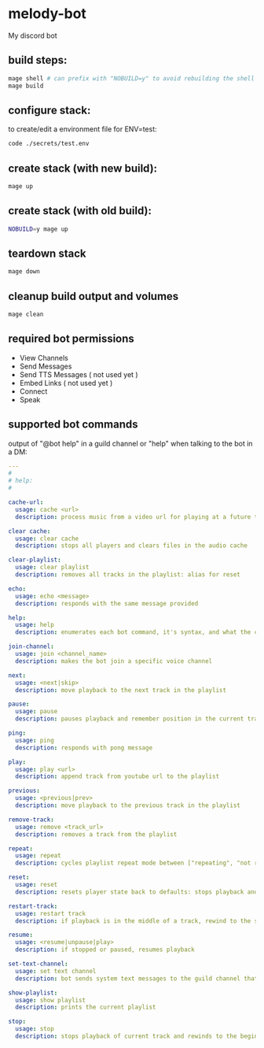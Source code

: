 # melody-bot

My discord bot

## build steps:

```sh
mage shell # can prefix with "NOBUILD=y" to avoid rebuilding the shell container
mage build
```

## configure stack:

to create/edit a environment file for ENV=test:

```sh
code ./secrets/test.env
```

## create stack (with new build):

```sh
mage up
```

## create stack (with old build):

```sh
NOBUILD=y mage up
```

## teardown stack

```sh
mage down
```

## cleanup build output and volumes

```sh
mage clean
```

## required bot permissions

- View Channels
- Send Messages
- Send TTS Messages ( not used yet )
- Embed Links ( not used yet )
- Connect
- Speak

## supported bot commands

output of "@bot help" in a guild channel or "help" when talking to the bot in a DM:

```yaml
---
#
# help:
#

cache-url:
  usage: cache <url>
  description: process music from a video url for playing at a future time

clear cache:
  usage: clear cache
  description: stops all players and clears files in the audio cache

clear-playlist:
  usage: clear playlist
  description: removes all tracks in the playlist: alias for reset

echo:
  usage: echo <message>
  description: responds with the same message provided

help:
  usage: help
  description: enumerates each bot command, it's syntax, and what the command does

join-channel:
  usage: join <channel_name>
  description: makes the bot join a specific voice channel

next:
  usage: <next|skip>
  description: move playback to the next track in the playlist

pause:
  usage: pause
  description: pauses playback and remember position in the current track; can be resumed

ping:
  usage: ping
  description: responds with pong message

play:
  usage: play <url>
  description: append track from youtube url to the playlist

previous:
  usage: <previous|prev>
  description: move playback to the previous track in the playlist

remove-track:
  usage: remove <track_url>
  description: removes a track from the playlist

repeat:
  usage: repeat
  description: cycles playlist repeat mode between ["repeating", "not repeating"]

reset:
  usage: reset
  description: resets player state back to defaults: stops playback and clears the playlist

restart-track:
  usage: restart track
  description: if playback is in the middle of a track, rewind to the start of the track

resume:
  usage: <resume|unpause|play>
  description: if stopped or paused, resumes playback

set-text-channel:
  usage: set text channel
  description: bot sends system text messages to the guild channel that this command is issued from

show-playlist:
  usage: show playlist
  description: prints the current playlist

stop:
  usage: stop
  description: stops playback of current track and rewinds to the beginning of the current track
```
